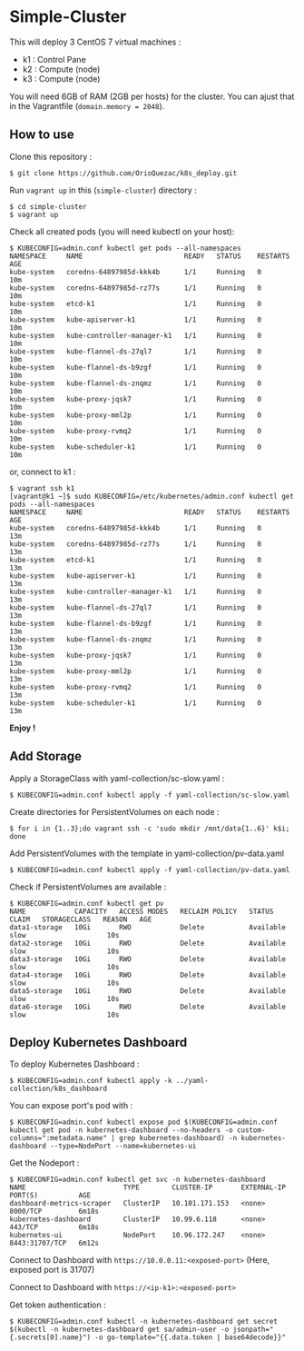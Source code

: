 # Simple-Cluster

This will deploy 3 CentOS 7 virtual machines :
  * k1 : Control Pane
  * k2 : Compute (node)
  * k3 : Compute (node)

You will need 6GB of RAM (2GB per hosts) for the cluster. You can ajust that in
the Vagrantfile (`domain.memory = 2048`).

## How to use

Clone this repository :
```
$ git clone https://github.com/OrioQuezac/k8s_deploy.git
```

Run `vagrant up` in this (`simple-cluster`) directory :
```
$ cd simple-cluster
$ vagrant up
```

Check all created pods (you will need kubectl on your host):
```
$ KUBECONFIG=admin.conf kubectl get pods --all-namespaces
NAMESPACE     NAME                         READY   STATUS    RESTARTS   AGE
kube-system   coredns-64897985d-kkk4b      1/1     Running   0          10m
kube-system   coredns-64897985d-rz77s      1/1     Running   0          10m
kube-system   etcd-k1                      1/1     Running   0          10m
kube-system   kube-apiserver-k1            1/1     Running   0          10m
kube-system   kube-controller-manager-k1   1/1     Running   0          10m
kube-system   kube-flannel-ds-27ql7        1/1     Running   0          10m
kube-system   kube-flannel-ds-b9zgf        1/1     Running   0          10m
kube-system   kube-flannel-ds-znqmz        1/1     Running   0          10m
kube-system   kube-proxy-jqsk7             1/1     Running   0          10m
kube-system   kube-proxy-mml2p             1/1     Running   0          10m
kube-system   kube-proxy-rvmq2             1/1     Running   0          10m
kube-system   kube-scheduler-k1            1/1     Running   0          10m
```

or, connect to k1 :
```
$ vagrant ssh k1
[vagrant@k1 ~]$ sudo KUBECONFIG=/etc/kubernetes/admin.conf kubectl get pods --all-namespaces
NAMESPACE     NAME                         READY   STATUS    RESTARTS   AGE
kube-system   coredns-64897985d-kkk4b      1/1     Running   0          13m
kube-system   coredns-64897985d-rz77s      1/1     Running   0          13m
kube-system   etcd-k1                      1/1     Running   0          13m
kube-system   kube-apiserver-k1            1/1     Running   0          13m
kube-system   kube-controller-manager-k1   1/1     Running   0          13m
kube-system   kube-flannel-ds-27ql7        1/1     Running   0          13m
kube-system   kube-flannel-ds-b9zgf        1/1     Running   0          13m
kube-system   kube-flannel-ds-znqmz        1/1     Running   0          13m
kube-system   kube-proxy-jqsk7             1/1     Running   0          13m
kube-system   kube-proxy-mml2p             1/1     Running   0          13m
kube-system   kube-proxy-rvmq2             1/1     Running   0          13m
kube-system   kube-scheduler-k1            1/1     Running   0          13m
```

**Enjoy !**

## Add Storage

Apply a StorageClass with yaml-collection/sc-slow.yaml :
```
$ KUBECONFIG=admin.conf kubectl apply -f yaml-collection/sc-slow.yaml
```

Create directories for PersistentVolumes on each node :
```
$ for i in {1..3};do vagrant ssh -c 'sudo mkdir /mnt/data{1..6}' k$i; done
```

Add PersistentVolumes with the template in yaml-collection/pv-data.yaml
```
$ KUBECONFIG=admin.conf kubectl apply -f yaml-collection/pv-data.yaml
```

Check if PersistentVolumes are available :
```
$ KUBECONFIG=admin.conf kubectl get pv
NAME            CAPACITY   ACCESS MODES   RECLAIM POLICY   STATUS      CLAIM   STORAGECLASS   REASON   AGE
data1-storage   10Gi       RWO            Delete           Available           slow                    10s
data2-storage   10Gi       RWO            Delete           Available           slow                    10s
data3-storage   10Gi       RWO            Delete           Available           slow                    10s
data4-storage   10Gi       RWO            Delete           Available           slow                    10s
data5-storage   10Gi       RWO            Delete           Available           slow                    10s
data6-storage   10Gi       RWO            Delete           Available           slow                    10s
```

## Deploy Kubernetes Dashboard

To deploy Kubernetes Dashboard :
```
$ KUBECONFIG=admin.conf kubectl apply -k ../yaml-collection/k8s_dashboard
```

You can expose port's pod with :
```
$ KUBECONFIG=admin.conf kubectl expose pod $(KUBECONFIG=admin.conf kubectl get pod -n kubernetes-dashboard --no-headers -o custom-columns=":metadata.name" | grep kubernetes-dashboard) -n kubernetes-dashboard --type=NodePort --name=kubernetes-ui
```

Get the Nodeport :
```
$ KUBECONFIG=admin.conf kubectl get svc -n kubernetes-dashboard
NAME                        TYPE        CLUSTER-IP       EXTERNAL-IP   PORT(S)          AGE
dashboard-metrics-scraper   ClusterIP   10.101.171.153   <none>        8000/TCP         6m18s
kubernetes-dashboard        ClusterIP   10.99.6.118      <none>        443/TCP          6m18s
kubernetes-ui               NodePort    10.96.172.247    <none>        8443:31707/TCP   6m12s
```

Connect to Dashboard with `https://10.0.0.11:<exposed-port>` (Here, exposed port is 31707)

Connect to Dashboard with `https://<ip-k1>:<exposed-port>`

Get token authentication :
```
$ KUBECONFIG=admin.conf kubectl -n kubernetes-dashboard get secret $(kubectl -n kubernetes-dashboard get sa/admin-user -o jsonpath="{.secrets[0].name}") -o go-template="{{.data.token | base64decode}}"
```

